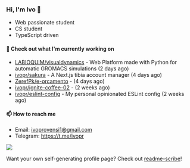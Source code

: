 ### Hi, I'm Ivo 👋

* Web passionate student
* CS student
* TypeScript driven

#### 👷 Check out what I'm currently working on

- [LABIOQUIM/visualdynamics](https://github.com/LABIOQUIM/visualdynamics) - Web Platform made with Python for automatic GROMACS simulations (2 days ago)
- [ivopr/sakura](https://github.com/ivopr/sakura) - A Next.js tibia account manager (4 days ago)
- [ZerefPk/e-orcamento](https://github.com/ZerefPk/e-orcamento) -  (4 days ago)
- [ivopr/ignite-coffee-02](https://github.com/ivopr/ignite-coffee-02) -  (2 weeks ago)
- [ivopr/eslint-config](https://github.com/ivopr/eslint-config) - My personal opinionated ESLint config (2 weeks ago)

#### 📫 How to reach me

- Email: [ivoprovensi1@gmail.com](mailto://ivoprovensi1@gmail.com)
- Telegram: https://t.me/ivopr

![](https://github-readme-stats.vercel.app/api/top-langs/?username=ivopr&langs_count=10&layout=compact&theme=react&hide_border=true&bg_color=0D1117&title_color=5ce1e6&icon_color=5ce1e6)

Want your own self-generating profile page? Check out [readme-scribe](https://github.com/muesli/readme-scribe)!
